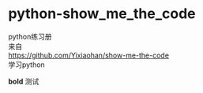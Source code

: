 # python-show_me_the_code
python练习册<br>
来自<br>
https://github.com/Yixiaohan/show-me-the-code<br>
学习python<br>

**bold**
测试